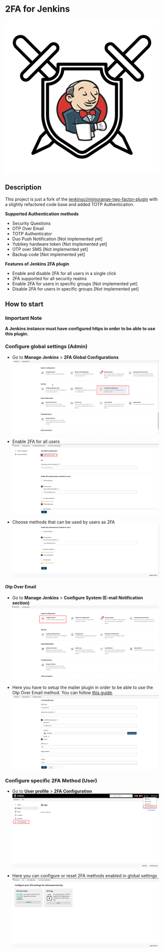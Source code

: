 # 2FA for Jenkins
<p align="center">
    <img src="./docs/images/plugin_logo.png" alt="logo" />
</p>


## Description
This project is just a fork of the [jenkinsci/miniorange-two-factor-plugin](https://github.com/jenkinsci/miniorange-two-factor-plugin) with a slightly refactored code base and added TOTP Authentication.

**Supported Authentication methods**
- Security Questions
- OTP Over Email
- TOTP Authenticator
- Duo Push Notification [Not implemented yet]
- Yubikey hardware token [Not implemented yet]
- OTP over SMS [Not implemented yet]
- Backup code [Not implemented yet]

**Features of Jenkins 2FA plugin**
- Enable and disable 2FA for all users in a single click
- 2FA supported for all security realms
- Enable 2FA for users in specific groups [Not implemented yet]
- Disable 2FA for users in specific groups [Not implemented yet]


## How to start

### Important Note
**A Jenkins instance must have configured https in order to be able to use this plugin.**

### Configure global settings (Admin)
- Go to **Manage Jenkins** > **2FA Global Configurations**
![image](docs/images/global_config.png)

- Enable 2FA for all users
![image](docs/images/global_config_enable_2fa.png)

- Choose methods that can be used by users as 2FA
![image](docs/images/global_config_enable_2fa_methods.png)

#### Otp Over Email
- Go to **Manage Jenkins** > **Configure System (E-mail Notification section)**
![image](docs/images/mailer_setup.png)

- Here you have to setup the mailer plugin in order to be able to use the Otp Over Email method. You can follow [this guide](https://github.com/jenkinsci/mailer-plugin?tab=readme-ov-file#configuration).
![image](docs/images/mailer_setup2.png)


### Configure specific 2FA Method (User)
- Go to **User profile** > **2FA Configuration**
![image](docs/images/user_tfa_config.png)

- Here you can configure or reset 2FA methods enabled in global settings
![image](docs/images/user_2fa_config_methods.png)

